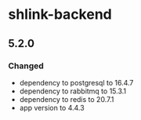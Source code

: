 # shlink-backend

## 5.2.0

### Changed

- dependency to postgresql to 16.4.7
- dependency to rabbitmq to 15.3.1
- dependency to redis to 20.7.1
- app version to 4.4.3
